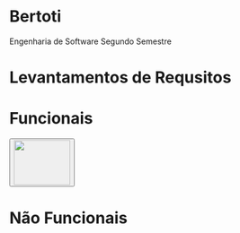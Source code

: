 # Bertoti
Engenharia de Software Segundo Semestre

# Levantamentos de Requsitos

# Funcionais
<body>
<button type="button"> <img src="https://www.google.com/search?q=htaml+botao+para+abir+imagem&rlz=1C1FCXM_pt-PTBR995BR995&oq=htaml+botao+para+abir+imagem&aqs=chrome..69i57.11120j0j1&sourceid=chrome&ie=UTF-8" height ="80" width="100" /></button>
</body> 

# Não Funcionais


